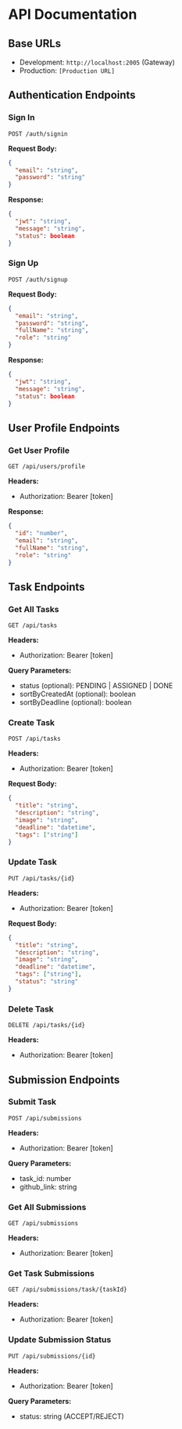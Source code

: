 # API Documentation

## Base URLs
- Development: `http://localhost:2005` (Gateway)
- Production: `[Production URL]`

## Authentication Endpoints

### Sign In
```
POST /auth/signin
```
**Request Body:**
```json
{
  "email": "string",
  "password": "string"
}
```
**Response:**
```json
{
  "jwt": "string",
  "message": "string",
  "status": boolean
}
```

### Sign Up
```
POST /auth/signup
```
**Request Body:**
```json
{
  "email": "string",
  "password": "string",
  "fullName": "string",
  "role": "string"
}
```
**Response:**
```json
{
  "jwt": "string",
  "message": "string",
  "status": boolean
}
```

## User Profile Endpoints

### Get User Profile
```
GET /api/users/profile
```
**Headers:**
- Authorization: Bearer [token]

**Response:**
```json
{
  "id": "number",
  "email": "string",
  "fullName": "string",
  "role": "string"
}
```

## Task Endpoints

### Get All Tasks
```
GET /api/tasks
```
**Headers:**
- Authorization: Bearer [token]

**Query Parameters:**
- status (optional): PENDING | ASSIGNED | DONE
- sortByCreatedAt (optional): boolean
- sortByDeadline (optional): boolean

### Create Task
```
POST /api/tasks
```
**Headers:**
- Authorization: Bearer [token]

**Request Body:**
```json
{
  "title": "string",
  "description": "string",
  "image": "string",
  "deadline": "datetime",
  "tags": ["string"]
}
```

### Update Task
```
PUT /api/tasks/{id}
```
**Headers:**
- Authorization: Bearer [token]

**Request Body:**
```json
{
  "title": "string",
  "description": "string",
  "image": "string",
  "deadline": "datetime",
  "tags": ["string"],
  "status": "string"
}
```

### Delete Task
```
DELETE /api/tasks/{id}
```
**Headers:**
- Authorization: Bearer [token]

## Submission Endpoints

### Submit Task
```
POST /api/submissions
```
**Headers:**
- Authorization: Bearer [token]

**Query Parameters:**
- task_id: number
- github_link: string

### Get All Submissions
```
GET /api/submissions
```
**Headers:**
- Authorization: Bearer [token]

### Get Task Submissions
```
GET /api/submissions/task/{taskId}
```
**Headers:**
- Authorization: Bearer [token]

### Update Submission Status
```
PUT /api/submissions/{id}
```
**Headers:**
- Authorization: Bearer [token]

**Query Parameters:**
- status: string (ACCEPT/REJECT)
